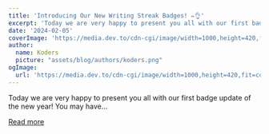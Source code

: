 ```yaml
---
title: 'Introducing Our New Writing Streak Badges! ✏️👌'
excerpt: 'Today we are very happy to present you all with our first badge update of the new year! You may have...'
date: '2024-02-05'
coverImage: 'https://media.dev.to/cdn-cgi/image/width=1000,height=420,fit=cover,gravity=auto,format=auto/https%3A%2F%2Fdev-to-uploads.s3.amazonaws.com%2Fuploads%2Farticles%2Fr1mzd5qthxcnlpmrhlqw.jpg'
author:
  name: Koders
  picture: "assets/blog/authors/koders.png"
ogImage:
  url: 'https://media.dev.to/cdn-cgi/image/width=1000,height=420,fit=cover,gravity=auto,format=auto/https%3A%2F%2Fdev-to-uploads.s3.amazonaws.com%2Fuploads%2Farticles%2Fr1mzd5qthxcnlpmrhlqw.jpg'
---
```


Today we are very happy to present you all with our first badge update of the new year! You may have...

[Read more](https://dev.to/devteam/introducing-our-new-writing-streak-badges-2jh9)
